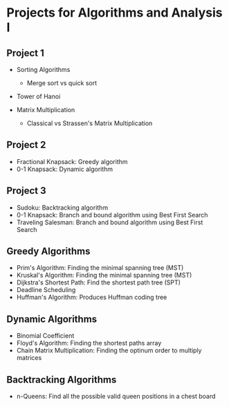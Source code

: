 # Projects for Algorithms and Analysis I

## Project 1

- Sorting Algorithms

  - Merge sort vs quick sort

- Tower of Hanoi

- Matrix Multiplication
  - Classical vs Strassen's Matrix Multiplication

## Project 2

- Fractional Knapsack: Greedy algorithm
- 0-1 Knapsack: Dynamic algorithm

## Project 3

- Sudoku: Backtracking algorithm
- 0-1 Knapsack: Branch and bound algorithm using Best First Search
- Traveling Salesman: Branch and bound algorithm using Best First Search

## Greedy Algorithms

- Prim's Algorithm: Finding the minimal spanning tree (MST)
- Kruskal's Algorithm: Finding the minimal spanning tree (MST)
- Dijkstra's Shortest Path: Find the shortest path tree (SPT)
- Deadline Scheduling
- Huffman's Algorithm: Produces Huffman coding tree

## Dynamic Algorithms

- Binomial Coefficient
- Floyd's Algorithm: Finding the shortest paths array
- Chain Matrix Multiplication: Finding the optinum order to multiply matrices

## Backtracking Algorithms

- n-Queens: Find all the possible valid queen positions in a chest board
